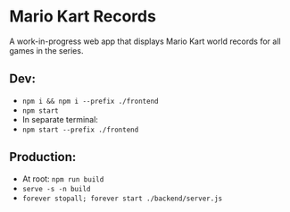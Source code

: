 # Mario Kart Records

A work-in-progress web app that displays Mario Kart world records for all games in the series.

## Dev:
- ```npm i && npm i --prefix ./frontend```
- ```npm start```
- In separate terminal:
- ```npm start --prefix ./frontend```

## Production:
- At root: ```npm run build```
- ```serve -s -n build```
- ```forever stopall; forever start ./backend/server.js```